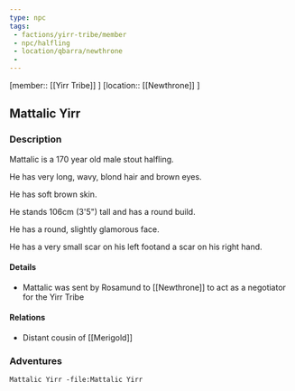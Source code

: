 ```yaml
---
type: npc
tags: 
 - factions/yirr-tribe/member 
 - npc/halfling
 - location/qbarra/newthrone
 - 
---
```


[member:: [[Yirr Tribe]] ]
[location:: [[Newthrone]] ]

## Mattalic Yirr

### Description
Mattalic is a 170 year old male stout halfling.

He has very long, wavy, blond hair and brown eyes.

He has soft brown skin.

He stands 106cm (3'5") tall and has a round build.

He has a round, slightly glamorous face.

He has a very small scar on his left footand a scar on his right hand.

#### Details
- Mattalic was sent by Rosamund to [[Newthrone]] to act as a negotiator for the Yirr Tribe

#### Relations
- Distant cousin of [[Merigold]]

### Adventures
```query
Mattalic Yirr -file:Mattalic Yirr
```
